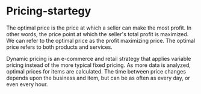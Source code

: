 # Pricing-startegy
The optimal price is the price at which a seller can make the most profit. In other words, the price point at which the seller's total profit is maximized. We can refer to the optimal price as the profit maximizing price. The optimal price refers to both products and services.

Dynamic pricing is an e-commerce and retail strategy that applies variable pricing instead of the more typical fixed pricing. As more data is analyzed, optimal prices for items are calculated. The time between price changes depends upon the business and item, but can be as often as every day, or even every hour.
